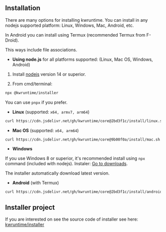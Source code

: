 ## Installation

There are many options for installing kwruntime. You can install in any nodejs supported platform: Linux, Windows, Mac, Android, etc.

In Android you can install using Termux  (recommended Termux from F-Droid).

This ways include file associations. 

* **Using node.js** for all platforms supported: (Linux, Mac OS, Windows, Android)

1. Install [nodejs](https://nodejs.org/en/download/) version 14 or superior.

2. From cmd/terminal:
 
```bash
npx @kwruntime/installer
``` 

You can use `pnpx` if you prefer.


* **Linux** (supported: ```x64, armv7, arm64```)

```bash
curl https://cdn.jsdelivr.net/gh/kwruntime/core@2bd3f1c/install/linux.sh | bash
``` 

* **Mac OS** (supported: ```x64, arm64```)

```bash
curl https://cdn.jsdelivr.net/gh/kwruntime/core@9b00f0a/install/mac.sh | bash
``` 

* **Windows** 

If you use Windows 8 or superior, it's recommended install using `npx` command (included with nodejs).
Instaler: [Go to downloads](https://github.com/kwruntime/installer/releases).

The installer automatically download latest version.


* **Android** (with Termux)

```bash 
curl https://cdn.jsdelivr.net/gh/kwruntime/core@2bd3f1c/install/android.sh | bash
```

## Installer project

If you are interested on see the source code of installer see here: [kwruntime/installer](https://github.com/kwruntime/installer)